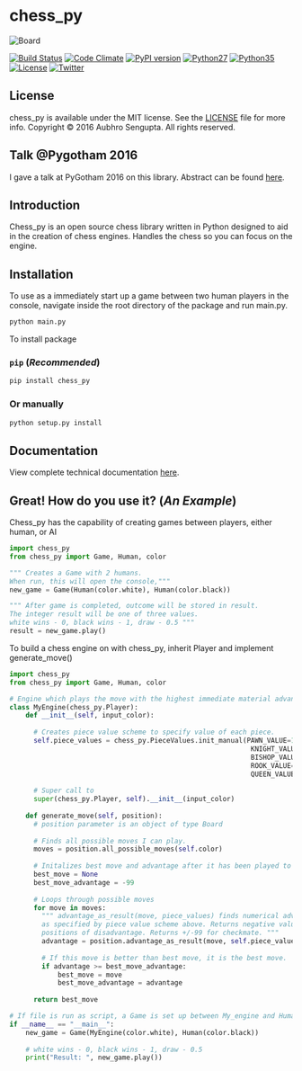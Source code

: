 # chess_py

![Board](http://i.stack.imgur.com/yQaOq.png)

[![Build Status](https://travis-ci.org/LordDarkula/chess_py.svg?branch=master)](https://travis-ci.org/LordDarkula/chess_py)
[![Code Climate](https://codeclimate.com/github/LordDarkula/chess_py/badges/gpa.svg)](https://codeclimate.com/github/LordDarkula/chess_py)
[![PyPI version](https://badge.fury.io/py/chess_py.svg)](https://pypi.python.org/pypi/chess_py)
[![Python27](https://img.shields.io/badge/python-2.7-blue.svg)](https://www.python.org/download/releases/2.7/)
[![Python35](https://img.shields.io/badge/python-3.5-blue.svg)](https://www.python.org/downloads/release/python-350/)
[![License](https://img.shields.io/cocoapods/l/EasyQL.svg?style=flat)](https://github.com/LordDarkula/chess_py/blob/master/LICENSE)
[![Twitter](https://img.shields.io/badge/twitter-@LordDarkula-blue.svg?style=flat)](http://twitter.com/LordDarkula)

## License
chess_py is available under the MIT license. See the [LICENSE](https://github.com/LordDarkula/chess_py/blob/master/LICENSE) file for more info.
Copyright © 2016 Aubhro Sengupta. All rights reserved.

## Talk @Pygotham 2016
I gave a talk at PyGotham 2016 on this library. Abstract can be found [here](https://2016.pygotham.org/talks/324/abstractions-and-building/).

## Introduction

Chess_py is an open source chess library written in Python designed to aid in the creation of chess engines. Handles the chess so you can focus on the engine.

## Installation

To use as a immediately start up a game between two human players in the console, navigate inside the root directory of the package and run main.py. 

```bash
python main.py
```

To install package  

### ``pip`` (*Recommended*)
```bash
pip install chess_py
```

### Or manually
```bash
python setup.py install
```
## Documentation

View complete technical documentation [here](http://lorddarkula.github.io/chess_py/html/html/index.html).

## Great! How do you use it? (*An Example*)

Chess_py has the capability of creating games between players, either human, or AI 

```python
import chess_py
from chess_py import Game, Human, color

""" Creates a Game with 2 humans. 
When run, this will open the console,"""
new_game = Game(Human(color.white), Human(color.black))

""" After game is completed, outcome will be stored in result.
The integer result will be one of three values. 
white wins - 0, black wins - 1, draw - 0.5 """
result = new_game.play()
```

To build a chess engine on with chess_py, inherit Player and implement generate_move() 

```python
import chess_py
from chess_py import Game, Human, color

# Engine which plays the move with the highest immediate material advantage
class MyEngine(chess_py.Player):
    def __init__(self, input_color):
    
      # Creates piece value scheme to specify value of each piece.
      self.piece_values = chess_py.PieceValues.init_manual(PAWN_VALUE=1,
                                                            KNIGHT_VALUE=3,
                                                            BISHOP_VALUE=3,
                                                            ROOK_VALUE=5,
                                                            QUEEN_VALUE=9)
      
      # Super call to
      super(chess_py.Player, self).__init__(input_color)
    
    def generate_move(self, position):
      # position parameter is an object of type Board
        
      # Finds all possible moves I can play.
      moves = position.all_possible_moves(self.color)
      
      # Initalizes best move and advantage after it has been played to dummy values.
      best_move = None
      best_move_advantage = -99
      
      # Loops through possible moves
      for move in moves:
        """ advantage_as_result(move, piece_values) finds numerical advantage
        as specified by piece value scheme above. Returns negative values for
        positions of disadvantage. Returns +/-99 for checkmate. """
        advantage = position.advantage_as_result(move, self.piece_values)
        
        # If this move is better than best move, it is the best move.
        if advantage >= best_move_advantage:
            best_move = move
            best_move_advantage = advantage
      
      return best_move

# If file is run as script, a Game is set up between My_engine and Human and result is printed.
if __name__ == "__main__":
    new_game = Game(MyEngine(color.white), Human(color.black))
    
    # white wins - 0, black wins - 1, draw - 0.5 
    print("Result: ", new_game.play())
```

